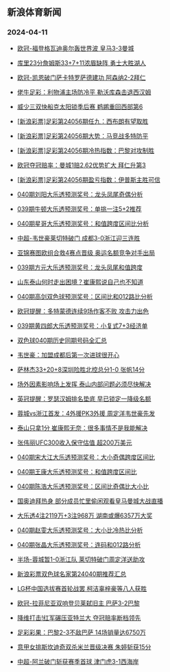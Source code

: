 ## 新浪体育新闻 
### 2024-04-11

+ [欧冠-福登格瓦迪奥尔轰世界波 皇马3-3曼城](https://sports.sina.com.cn/g/pl/2024-04-10/doc-inarhxve1493000.shtml)

+ [库里23分詹姆斯33+7+11浓眉缺阵 勇士大胜湖人](https://sports.sina.com.cn/basketball/nba/2024-04-10/doc-inarikky1310607.shtml)

+ [欧冠-凯恩破门萨卡特罗萨德建功 阿森纳2-2拜仁](https://sports.sina.com.cn/g/pl/2024-04-10/doc-inarhxuy5614429.shtml)

+ [佬牛足彩：利物浦主场防冷平 勒沃库森击退西汉姆](https://sports.sina.com.cn/l/2024-04-10/doc-inarieau3284368.shtml)

+ [威少三双快船克太阳锁季后赛 鹈鹕重回西部第6](https://sports.sina.com.cn/basketball/nba/2024-04-10/doc-inarikku5431040.shtml)

+ [[新浪彩票]足彩第24056期任九：西布朗有望取胜](https://sports.sina.com.cn/l/2024-04-10/doc-inarhxuw3374459.shtml)

+ [[新浪彩票]足彩第24056期大势：马竞战多特防平](https://sports.sina.com.cn/l/2024-04-10/doc-inarhxva2380287.shtml)

+ [[新浪彩票]足彩第24056期冷热指数：巴黎对攻制胜](https://sports.sina.com.cn/l/2024-04-10/doc-inarhxve1487081.shtml)

+ [欧冠夺冠赔率：曼城1赔2.62优势扩大 拜仁升第3](https://sports.sina.com.cn/l/2024-04-10/doc-inarieca1411599.shtml)

+ [[新浪彩票]足彩第24056期盈亏指数：伊普斯主胜可信](https://sports.sina.com.cn/l/2024-04-10/doc-inarhxuy5604558.shtml)

+ [040期刘阳大乐透预测奖号：龙头凤尾奇偶分析](https://sports.sina.com.cn/l/2024-04-10/doc-inarikku5414704.shtml)

+ [039期牛顿大乐透预测奖号：单挑一注5+2推荐](https://sports.sina.com.cn/l/2024-04-10/doc-inariqss5340167.shtml)

+ [040期星哥大乐透预测奖号：和值跨度区间比分析](https://sports.sina.com.cn/l/2024-04-10/doc-inarikkw2187139.shtml)

+ [中超-韦世豪莱切特破门 成都3-0浙江迎三连胜](https://sports.sina.com.cn/china/j/2024-04-10/doc-inarkfqq0926082.shtml)

+ [亚锦赛图欧组合救4赛点晋级 奥运名额竞争对手出局](https://sports.sina.com.cn/others/badmin/2024-04-10/doc-inarizhs1026101.shtml)

+ [039期方元大乐透预测奖号：龙头凤尾和值跨度](https://sports.sina.com.cn/l/2024-04-10/doc-inariuyu1095320.shtml)

+ [山东泰山何时走出困境？崔康熙说自己也不知道](https://sports.sina.com.cn/china/2024-04-10/doc-inarikkw2183262.shtml)

+ [040期高剑双色球预测奖号：区间比和012路比分析](https://sports.sina.com.cn/l/2024-04-10/doc-inariqss5324117.shtml)

+ [欧冠提醒：多特蒙德连续9场作客不败 攻击力出色](https://sports.sina.com.cn/l/2024-04-10/doc-inarieca1392276.shtml)

+ [039期黄四郎大乐透预测奖号：小复式7+3经济单](https://sports.sina.com.cn/l/2024-04-10/doc-inariuyv0091208.shtml)

+ [双色球040期历史同期号码全汇总](https://sports.sina.com.cn/l/2024-04-10/doc-inariqsu2103038.shtml)

+ [韦世豪：加盟成都后第一次进球很开心](https://sports.sina.com.cn/china/j/2024-04-10/doc-inarkfqk5046791.shtml)

+ [萨林杰33+20+8深圳险胜北控总分1-0 张帆14分](https://sports.sina.com.cn/basketball/cba/2024-04-10/doc-inarkfqq9924190.shtml)

+ [场外因素影响场上发挥 泰山内部问题必须尽快解决](https://sports.sina.com.cn/china/2024-04-10/doc-inarikkw2180572.shtml)

+ [英冠提醒：罗瑟汉姆排名垫底 早已锁定一降级名额](https://sports.sina.com.cn/l/2024-04-10/doc-inarieaw5514592.shtml)

+ [蓉城vs浙江首发：4外援PK3外援 周定洋韦世豪先发](https://sports.sina.com.cn/china/j/2024-04-10/doc-inarizht0023344.shtml)

+ [泰山只拿1分 崔康熙无奈：很多事情不是我能解决](https://sports.sina.com.cn/china/2024-04-10/doc-inarieaw5514617.shtml)

+ [张伟丽UFC300收入保守估值 超200万美元](https://sports.sina.com.cn/others/freefight/2024-04-10/doc-inariqsx0190216.shtml)

+ [040期宋大江大乐透预测奖号：大小奇偶跨度区间比](https://sports.sina.com.cn/l/2024-04-10/doc-inarikkw2189960.shtml)

+ [040期王康大乐透预测奖号：和值跨度区间比](https://sports.sina.com.cn/l/2024-04-10/doc-inarikkw2190114.shtml)

+ [040期陈浩大乐透预测奖号：区间比奇偶比大小比](https://sports.sina.com.cn/l/2024-04-10/doc-inarikku5414423.shtml)

+ [国奥迪拜热身 部分成员忙里偷闲观看皇马曼城大战直播](https://sports.sina.com.cn/china/2024-04-10/doc-inariqsu2100892.shtml)

+ [大乐透4注2119万+3注968万 湖南或爆6357万大奖](https://sports.sina.com.cn/l/2024-04-10/doc-inarkmwn9799998.shtml)

+ [040期赵雯大乐透预测奖号：大小比冷热比分析](https://sports.sina.com.cn/l/2024-04-10/doc-inarikku5415021.shtml)

+ [040期张晶大乐透预测奖号：连码和012路分析](https://sports.sina.com.cn/l/2024-04-10/doc-inarikkw2189803.shtml)

+ [半场-蓉城暂1-0浙江队 莱切特破门周定洋送助攻](https://sports.sina.com.cn/china/j/2024-04-10/doc-inarkfqk5035882.shtml)

+ [新浪彩票双色球名家第24040期推荐汇总](https://sports.sina.com.cn/l/2024-04-10/doc-inariqsx0210837.shtml)

+ [LG杯中国选拔赛首轮战罢 柯洁辜梓豪等八人获胜](https://sports.sina.com.cn/go/2024-04-10/doc-inarieau3296426.shtml)

+ [欧冠-拉菲尼亚双响登贝莱弑旧主 巴萨3-2巴黎](https://sports.sina.com.cn/global/championsleague/2024-04-11/doc-inarmhzw4486570.shtml)

+ [降维打击!红军碾压亚特兰大 夺冠赔率断档领先](https://sports.sina.com.cn/l/2024-04-11/doc-inarmhzy1254328.shtml)

+ [足彩彩果：巴黎2-3不敌巴萨 14场销量达6750万](https://sports.sina.com.cn/l/2024-04-11/doc-inarmhzy1256698.shtml)

+ [意甲女排斯坎迪奇双杀米兰晋级决赛 朱婷斩获15分](https://sports.sina.com.cn/others/volleyball/2024-04-11/doc-inarmaua1375546.shtml)

+ [中超-阿兰破门斩获赛季首球 津门虎3-1西海岸](https://sports.sina.com.cn/china/j/2024-04-10/doc-inarkfqk5044304.shtml)


